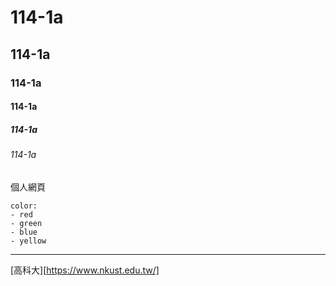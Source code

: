 # 114-1a
## 114-1a
### 114-1a
#### 114-1a
##### 114-1a
###### 114-1a
個人網頁

```
color:
- red
- green
- blue
- yellow
```
___

[高科大][https://www.nkust.edu.tw/]
